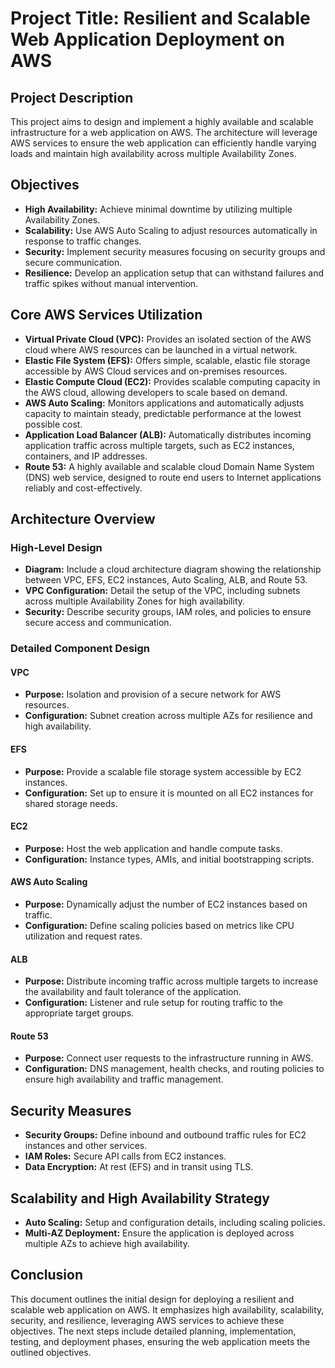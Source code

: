 # Project Title: Resilient and Scalable Web Application Deployment on AWS

## Project Description
This project aims to design and implement a highly available and scalable infrastructure for a web application on AWS. The architecture will leverage AWS services to ensure the web application can efficiently handle varying loads and maintain high availability across multiple Availability Zones.

## Objectives
- **High Availability:** Achieve minimal downtime by utilizing multiple Availability Zones.
- **Scalability:** Use AWS Auto Scaling to adjust resources automatically in response to traffic changes.
- **Security:** Implement security measures focusing on security groups and secure communication.
- **Resilience:** Develop an application setup that can withstand failures and traffic spikes without manual intervention.

## Core AWS Services Utilization
- **Virtual Private Cloud (VPC):** Provides an isolated section of the AWS cloud where AWS resources can be launched in a virtual network.
- **Elastic File System (EFS):** Offers simple, scalable, elastic file storage accessible by AWS Cloud services and on-premises resources.
- **Elastic Compute Cloud (EC2):** Provides scalable computing capacity in the AWS cloud, allowing developers to scale based on demand.
- **AWS Auto Scaling:** Monitors applications and automatically adjusts capacity to maintain steady, predictable performance at the lowest possible cost.
- **Application Load Balancer (ALB):** Automatically distributes incoming application traffic across multiple targets, such as EC2 instances, containers, and IP addresses.
- **Route 53:** A highly available and scalable cloud Domain Name System (DNS) web service, designed to route end users to Internet applications reliably and cost-effectively.

## Architecture Overview

### High-Level Design
- **Diagram:** Include a cloud architecture diagram showing the relationship between VPC, EFS, EC2 instances, Auto Scaling, ALB, and Route 53.
- **VPC Configuration:** Detail the setup of the VPC, including subnets across multiple Availability Zones for high availability.
- **Security:** Describe security groups, IAM roles, and policies to ensure secure access and communication.

### Detailed Component Design

#### VPC
- **Purpose:** Isolation and provision of a secure network for AWS resources.
- **Configuration:** Subnet creation across multiple AZs for resilience and high availability.

#### EFS
- **Purpose:** Provide a scalable file storage system accessible by EC2 instances.
- **Configuration:** Set up to ensure it is mounted on all EC2 instances for shared storage needs.

#### EC2
- **Purpose:** Host the web application and handle compute tasks.
- **Configuration:** Instance types, AMIs, and initial bootstrapping scripts.

#### AWS Auto Scaling
- **Purpose:** Dynamically adjust the number of EC2 instances based on traffic.
- **Configuration:** Define scaling policies based on metrics like CPU utilization and request rates.

#### ALB
- **Purpose:** Distribute incoming traffic across multiple targets to increase the availability and fault tolerance of the application.
- **Configuration:** Listener and rule setup for routing traffic to the appropriate target groups.

#### Route 53
- **Purpose:** Connect user requests to the infrastructure running in AWS.
- **Configuration:** DNS management, health checks, and routing policies to ensure high availability and traffic management.

## Security Measures
- **Security Groups:** Define inbound and outbound traffic rules for EC2 instances and other services.
- **IAM Roles:** Secure API calls from EC2 instances.
- **Data Encryption:** At rest (EFS) and in transit using TLS.

## Scalability and High Availability Strategy
- **Auto Scaling:** Setup and configuration details, including scaling policies.
- **Multi-AZ Deployment:** Ensure the application is deployed across multiple AZs to achieve high availability.

## Conclusion
This document outlines the initial design for deploying a resilient and scalable web application on AWS. It emphasizes high availability, scalability, security, and resilience, leveraging AWS services to achieve these objectives. The next steps include detailed planning, implementation, testing, and deployment phases, ensuring the web application meets the outlined objectives.
